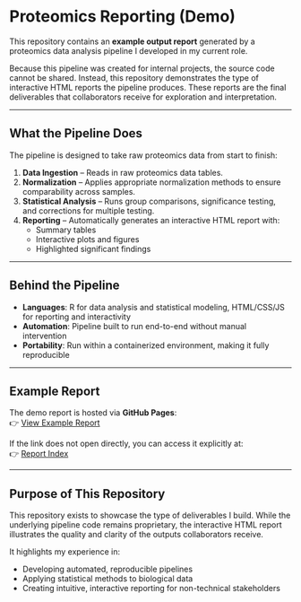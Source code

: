 # Proteomics Reporting (Demo)

This repository contains an **example output report** generated by a proteomics data analysis pipeline I developed in my current role.  

Because this pipeline was created for internal projects, the source code cannot be shared. Instead, this repository demonstrates the type of interactive HTML reports the pipeline produces. These reports are the final deliverables that collaborators receive for exploration and interpretation.

---

## What the Pipeline Does

The pipeline is designed to take raw proteomics data from start to finish:

1. **Data Ingestion** – Reads in raw proteomics data tables.  
2. **Normalization** – Applies appropriate normalization methods to ensure comparability across samples.  
3. **Statistical Analysis** – Runs group comparisons, significance testing, and corrections for multiple testing.  
4. **Reporting** – Automatically generates an interactive HTML report with:  
   - Summary tables  
   - Interactive plots and figures  
   - Highlighted significant findings  

---

## Behind the Pipeline

- **Languages**: R for data analysis and statistical modeling, HTML/CSS/JS for reporting and interactivity  
- **Automation**: Pipeline built to run end-to-end without manual intervention  
- **Portability**: Run within a containerized environment, making it fully reproducible

---

## Example Report

The demo report is hosted via **GitHub Pages**:  
👉 [View Example Report](https://natephansen.github.io/ProteomicsReporting/)  

If the link does not open directly, you can access it explicitly at:  
👉 [Report Index](https://natephansen.github.io/ProteomicsReporting/index.html)

---

## Purpose of This Repository

This repository exists to showcase the type of deliverables I build. While the underlying pipeline code remains proprietary, the interactive HTML report illustrates the quality and clarity of the outputs collaborators receive.  

It highlights my experience in:  
- Developing automated, reproducible pipelines  
- Applying statistical methods to biological data  
- Creating intuitive, interactive reporting for non-technical stakeholders  
